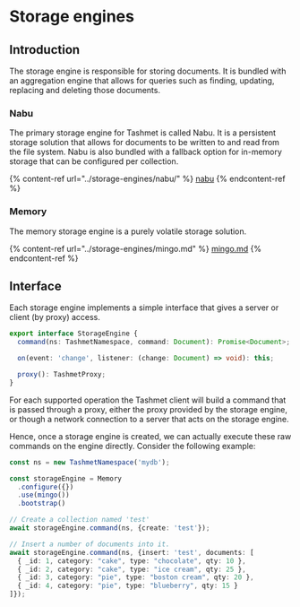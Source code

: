 # Storage engines

## Introduction

The storage engine is responsible for storing documents. It is bundled with an aggregation engine that allows for queries such as finding, updating, replacing and deleting those documents.

### Nabu

The primary storage engine for Tashmet is called Nabu. It is a persistent storage solution that allows for documents to be written to and read from the file system. Nabu is also bundled with a fallback option for in-memory storage that can be configured per collection.

{% content-ref url="../storage-engines/nabu/" %}
[nabu](../storage-engines/nabu/)
{% endcontent-ref %}

### Memory

The memory storage engine is a purely volatile storage solution.

{% content-ref url="../storage-engines/mingo.md" %}
[mingo.md](../storage-engines/mingo.md)
{% endcontent-ref %}

## Interface

Each storage engine implements a simple interface that gives a server or client (by proxy) access.

```typescript
export interface StorageEngine {
  command(ns: TashmetNamespace, command: Document): Promise<Document>;

  on(event: 'change', listener: (change: Document) => void): this;

  proxy(): TashmetProxy;
}
```

For each supported operation the Tashmet client will build a command that is passed through a proxy, either the proxy provided by the storage engine, or though a network connection to a server that acts on the storage engine.

Hence, once a storage engine is created, we can actually execute these raw commands on the engine directly. Consider the following example:

```typescript
const ns = new TashmetNamespace('mydb');

const storageEngine = Memory
  .configure({})
  .use(mingo())
  .bootstrap()

// Create a collection named 'test'
await storageEngine.command(ns, {create: 'test'});

// Insert a number of documents into it.
await storageEngine.command(ns, {insert: 'test', documents: [
  { _id: 1, category: "cake", type: "chocolate", qty: 10 },
  { _id: 2, category: "cake", type: "ice cream", qty: 25 },
  { _id: 3, category: "pie", type: "boston cream", qty: 20 },
  { _id: 4, category: "pie", type: "blueberry", qty: 15 }
]});
```
